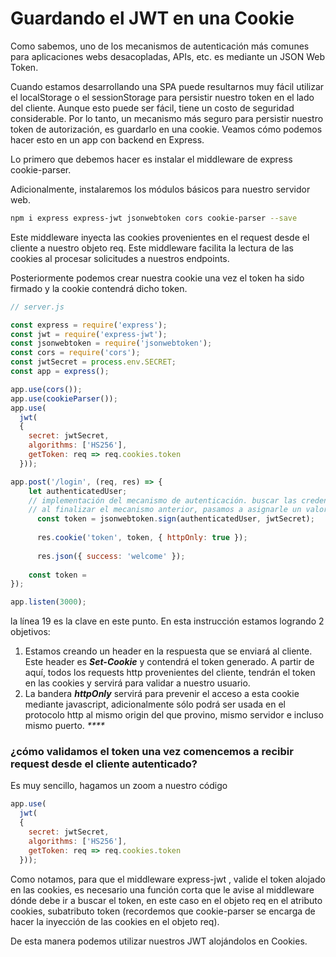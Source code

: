 # Guardando el JWT en una Cookie

Como sabemos, uno de los mecanismos de autenticación más comunes para aplicaciones webs desacopladas, APIs, etc. es mediante un JSON Web Token.

Cuando estamos desarrollando una SPA puede resultarnos muy fácil utilizar el localStorage o el sessionStorage para persistir nuestro token en el lado del cliente. Aunque esto puede ser fácil, tiene un costo de seguridad considerable. Por lo tanto, un mecanismo más seguro para persistir nuestro token de autorización, es guardarlo en una cookie. Veamos cómo podemos hacer esto en un app con backend en Express.

Lo primero que debemos hacer es instalar el middleware de express cookie-parser.

Adicionalmente, instalaremos los módulos básicos para nuestro servidor web.

```bash
npm i express express-jwt jsonwebtoken cors cookie-parser --save
```

Este middleware inyecta las cookies provenientes en el request desde el cliente a nuestro objeto req. Este middleware facilita la lectura de las cookies al procesar solicitudes a nuestros endpoints.

Posteriormente podemos crear nuestra cookie una vez el token ha sido firmado y la cookie contendrá dicho token.

```javascript
// server.js

const express = require('express');
const jwt = require('express-jwt');
const jsonwebtoken = require('jsonwebtoken');
const cors = require('cors');
const jwtSecret = process.env.SECRET;
const app = express();

app.use(cors());
app.use(cookieParser());
app.use(
  jwt(
  { 
    secret: jwtSecret, 
    algorithms: ['HS256'],
    getToken: req => req.cookies.token
  }));

app.post('/login', (req, res) => {
    let authenticatedUser;
    // implementación del mecanismo de autenticación. buscar las credenciales en la base de datos u otro método, etc.
    // al finalizar el mecanismo anterior, pasamos a asignarle un valor a authenticatedUser
      const token = jsonwebtoken.sign(authenticatedUser, jwtSecret);
      
      res.cookie('token', token, { httpOnly: true });
      
      res.json({ success: 'welcome' });
    
    const token = 
});

app.listen(3000);
```

la línea 19 es la clave en este punto. En esta instrucción estamos logrando 2 objetivos:

1. Estamos creando un header en la respuesta que se enviará al cliente. Este header es _**Set-Cookie**_ y contendrá el token generado. A partir de aquí, todos los requests http provenientes del cliente, tendrán el token en las cookies y servirá para validar a nuestro usuario.
2. La bandera _**httpOnly**_ servirá para prevenir el acceso a esta cookie mediante javascript, adicionalmente sólo podrá ser usada en el protocolo http al mismo origin del que provino, mismo servidor e incluso mismo puerto. _****_

### ¿cómo validamos el token una vez comencemos a recibir request desde el cliente autenticado?

Es muy sencillo, hagamos un zoom a nuestro código

```javascript
app.use(
  jwt(
  { 
    secret: jwtSecret, 
    algorithms: ['HS256'],
    getToken: req => req.cookies.token
  }));
```

Como notamos, para que el middleware express-jwt , valide el token alojado en las cookies, es necesario una función corta que le avise al middleware dónde debe ir a buscar el token, en este caso en el objeto req en el atributo cookies, subatributo token \(recordemos que cookie-parser se encarga de hacer la inyección de las cookies en el objeto req\).

De esta manera podemos utilizar nuestros JWT alojándolos en Cookies.

